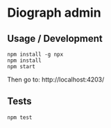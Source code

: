 # Diograph admin

## Usage / Development

```
npm install -g npx
npm install
npm start
```
Then go to: http://localhost:4203/


## Tests

```
npm test
```
